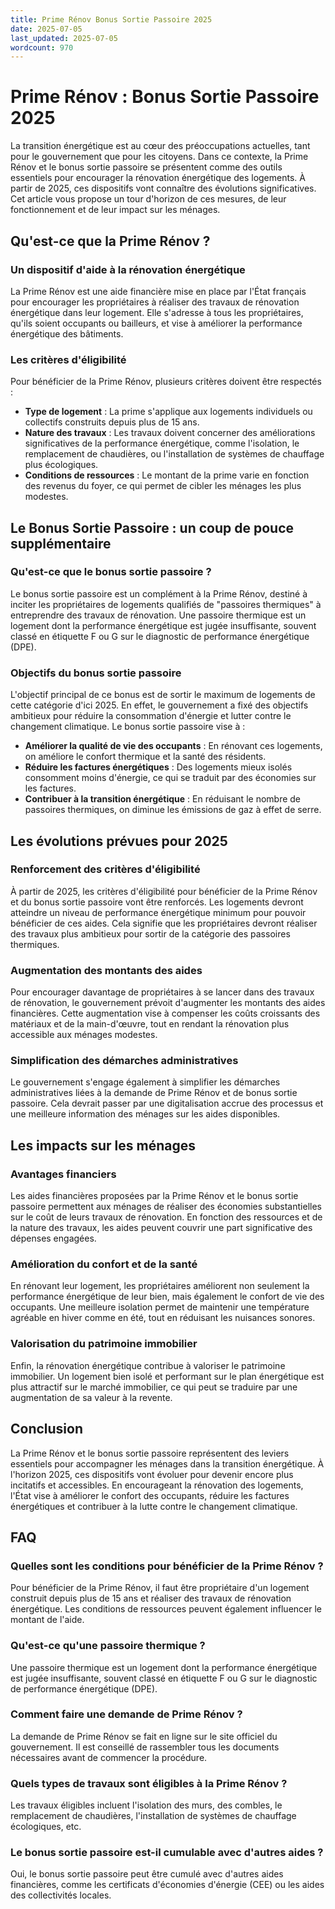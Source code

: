 ```yaml
---
title: Prime Rénov Bonus Sortie Passoire 2025
date: 2025-07-05
last_updated: 2025-07-05
wordcount: 970
---
```


# Prime Rénov : Bonus Sortie Passoire 2025

La transition énergétique est au cœur des préoccupations actuelles, tant pour le gouvernement que pour les citoyens. Dans ce contexte, la Prime Rénov et le bonus sortie passoire se présentent comme des outils essentiels pour encourager la rénovation énergétique des logements. À partir de 2025, ces dispositifs vont connaître des évolutions significatives. Cet article vous propose un tour d'horizon de ces mesures, de leur fonctionnement et de leur impact sur les ménages.

## Qu'est-ce que la Prime Rénov ?

### Un dispositif d'aide à la rénovation énergétique

La Prime Rénov est une aide financière mise en place par l'État français pour encourager les propriétaires à réaliser des travaux de rénovation énergétique dans leur logement. Elle s'adresse à tous les propriétaires, qu'ils soient occupants ou bailleurs, et vise à améliorer la performance énergétique des bâtiments.

### Les critères d'éligibilité

Pour bénéficier de la Prime Rénov, plusieurs critères doivent être respectés :

- **Type de logement** : La prime s'applique aux logements individuels ou collectifs construits depuis plus de 15 ans.
- **Nature des travaux** : Les travaux doivent concerner des améliorations significatives de la performance énergétique, comme l'isolation, le remplacement de chaudières, ou l'installation de systèmes de chauffage plus écologiques.
- **Conditions de ressources** : Le montant de la prime varie en fonction des revenus du foyer, ce qui permet de cibler les ménages les plus modestes.

## Le Bonus Sortie Passoire : un coup de pouce supplémentaire

### Qu'est-ce que le bonus sortie passoire ?

Le bonus sortie passoire est un complément à la Prime Rénov, destiné à inciter les propriétaires de logements qualifiés de "passoires thermiques" à entreprendre des travaux de rénovation. Une passoire thermique est un logement dont la performance énergétique est jugée insuffisante, souvent classé en étiquette F ou G sur le diagnostic de performance énergétique (DPE).

### Objectifs du bonus sortie passoire

L'objectif principal de ce bonus est de sortir le maximum de logements de cette catégorie d'ici 2025. En effet, le gouvernement a fixé des objectifs ambitieux pour réduire la consommation d'énergie et lutter contre le changement climatique. Le bonus sortie passoire vise à :

- **Améliorer la qualité de vie des occupants** : En rénovant ces logements, on améliore le confort thermique et la santé des résidents.
- **Réduire les factures énergétiques** : Des logements mieux isolés consomment moins d'énergie, ce qui se traduit par des économies sur les factures.
- **Contribuer à la transition énergétique** : En réduisant le nombre de passoires thermiques, on diminue les émissions de gaz à effet de serre.

## Les évolutions prévues pour 2025

### Renforcement des critères d'éligibilité

À partir de 2025, les critères d'éligibilité pour bénéficier de la Prime Rénov et du bonus sortie passoire vont être renforcés. Les logements devront atteindre un niveau de performance énergétique minimum pour pouvoir bénéficier de ces aides. Cela signifie que les propriétaires devront réaliser des travaux plus ambitieux pour sortir de la catégorie des passoires thermiques.

### Augmentation des montants des aides

Pour encourager davantage de propriétaires à se lancer dans des travaux de rénovation, le gouvernement prévoit d'augmenter les montants des aides financières. Cette augmentation vise à compenser les coûts croissants des matériaux et de la main-d'œuvre, tout en rendant la rénovation plus accessible aux ménages modestes.

### Simplification des démarches administratives

Le gouvernement s'engage également à simplifier les démarches administratives liées à la demande de Prime Rénov et de bonus sortie passoire. Cela devrait passer par une digitalisation accrue des processus et une meilleure information des ménages sur les aides disponibles.

## Les impacts sur les ménages

### Avantages financiers

Les aides financières proposées par la Prime Rénov et le bonus sortie passoire permettent aux ménages de réaliser des économies substantielles sur le coût de leurs travaux de rénovation. En fonction des ressources et de la nature des travaux, les aides peuvent couvrir une part significative des dépenses engagées.

### Amélioration du confort et de la santé

En rénovant leur logement, les propriétaires améliorent non seulement la performance énergétique de leur bien, mais également le confort de vie des occupants. Une meilleure isolation permet de maintenir une température agréable en hiver comme en été, tout en réduisant les nuisances sonores.

### Valorisation du patrimoine immobilier

Enfin, la rénovation énergétique contribue à valoriser le patrimoine immobilier. Un logement bien isolé et performant sur le plan énergétique est plus attractif sur le marché immobilier, ce qui peut se traduire par une augmentation de sa valeur à la revente.

## Conclusion

La Prime Rénov et le bonus sortie passoire représentent des leviers essentiels pour accompagner les ménages dans la transition énergétique. À l'horizon 2025, ces dispositifs vont évoluer pour devenir encore plus incitatifs et accessibles. En encourageant la rénovation des logements, l'État vise à améliorer le confort des occupants, réduire les factures énergétiques et contribuer à la lutte contre le changement climatique.

## FAQ

### Quelles sont les conditions pour bénéficier de la Prime Rénov ?

Pour bénéficier de la Prime Rénov, il faut être propriétaire d'un logement construit depuis plus de 15 ans et réaliser des travaux de rénovation énergétique. Les conditions de ressources peuvent également influencer le montant de l'aide.

### Qu'est-ce qu'une passoire thermique ?

Une passoire thermique est un logement dont la performance énergétique est jugée insuffisante, souvent classé en étiquette F ou G sur le diagnostic de performance énergétique (DPE).

### Comment faire une demande de Prime Rénov ?

La demande de Prime Rénov se fait en ligne sur le site officiel du gouvernement. Il est conseillé de rassembler tous les documents nécessaires avant de commencer la procédure.

### Quels types de travaux sont éligibles à la Prime Rénov ?

Les travaux éligibles incluent l'isolation des murs, des combles, le remplacement de chaudières, l'installation de systèmes de chauffage écologiques, etc.

### Le bonus sortie passoire est-il cumulable avec d'autres aides ?

Oui, le bonus sortie passoire peut être cumulé avec d'autres aides financières, comme les certificats d'économies d'énergie (CEE) ou les aides des collectivités locales.